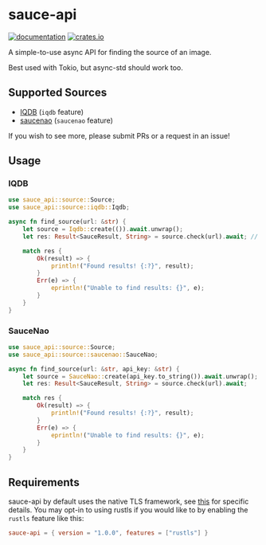 # sauce-api

[![documentation](https://docs.rs/sauce-api/badge.svg)](https://docs.rs/sauce-api) [![crates.io](https://img.shields.io/crates/v/sauce-api)](https://crates.io/crates/sauce-api)

A simple-to-use async API for finding the source of an image.

Best used with Tokio, but async-std should work too.

## Supported Sources

- [IQDB](https://iqdb.org) (`iqdb` feature)
- [saucenao](https://saucenao.com) (`saucenao` feature)

If you wish to see more, please submit PRs or a request in an issue!

## Usage

### IQDB

```rust
use sauce_api::source::Source;
use sauce_api::source::iqdb::Iqdb;

async fn find_source(url: &str) {
    let source = Iqdb::create(()).await.unwrap();
    let res: Result<SauceResult, String> = source.check(url).await; // Can take some time as IQDB is a bit slow.

    match res {
        Ok(result) => {
            println!("Found results! {:?}", result);
        }
        Err(e) => {
            eprintln!("Unable to find results: {}", e);
        }
    }
}
```

### SauceNao

```rust
use sauce_api::source::Source;
use sauce_api::source::saucenao::SauceNao;

async fn find_source(url: &str, api_key: &str) {
    let source = SauceNao::create(api_key.to_string()).await.unwrap();
    let res: Result<SauceResult, String> = source.check(url).await;

    match res {
        Ok(result) => {
            println!("Found results! {:?}", result);
        }
        Err(e) => {
            eprintln!("Unable to find results: {}", e);
        }
    }
}
```

## Requirements

sauce-api by default uses the native TLS framework, see [this](https://github.com/seanmonstar/reqwest#requirements) for specific details.
You may opt-in to using rustls if you would like to by enabling the `rustls` feature like this:

```toml
sauce-api = { version = "1.0.0", features = ["rustls"] }
```
